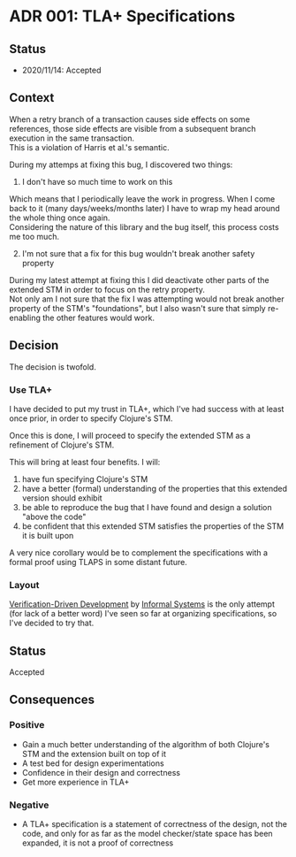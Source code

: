 # ADR 001: TLA+ Specifications

## Status

* 2020/11/14: Accepted

## Context

When a retry branch of a transaction causes side effects on some
references, those side effects are visible from a subsequent branch
execution in the same transaction.  
This is a violation of Harris et al.'s semantic.

During my attemps at fixing this bug, I discovered two things:

1. I don't have so much time to work on this

Which means that I periodically leave the work in progress. When I
come back to it (many days/weeks/months later) I have to wrap my head
around the whole thing once again.  
Considering the nature of this library and the bug itself, this process
costs me too much.

2. I'm not sure that a fix for this bug wouldn't break another safety
   property

During my latest attempt at fixing this I did deactivate other parts
of the extended STM in order to focus on the retry property.  
Not only am I not sure that the fix I was attempting would not break
another property of the STM's "foundations", but I also wasn't sure
that simply re-enabling the other features would work.

## Decision

The decision is twofold.

### Use TLA+

I have decided to put my trust in TLA+, which I've had success with
at least once prior, in order to specify Clojure's STM.

Once this is done, I will proceed to specify the extended STM as a
refinement of Clojure's STM.

This will bring at least four benefits. I will:

1. have fun specifying Clojure's STM
2. have a better (formal) understanding of the properties
   that this extended version should exhibit
3. be able to reproduce the bug that I have found and design
   a solution "above the code"
4. be confident that this extended STM satisfies the properties
   of the STM it is built upon

A very nice corollary would be to complement the specifications
with a formal proof using TLAPS in some distant future.

### Layout

[Verification-Driven Development](https://github.com/informalsystems/vdd) by
[Informal Systems](https://informal.systems/) is the only attempt (for lack
of a better word) I've seen so far at organizing specifications, so I've
decided to try that.

## Status

Accepted

## Consequences

### Positive

* Gain a much better understanding of the algorithm of both Clojure's
  STM and the extension built on top of it
* A test bed for design experimentations
* Confidence in their design and correctness
* Get more experience in TLA+

### Negative

* A TLA+ specification is a statement of correctness of the design,
  not the code, and only for as far as the model checker/state space
  has been expanded, it is not a proof of correctness
